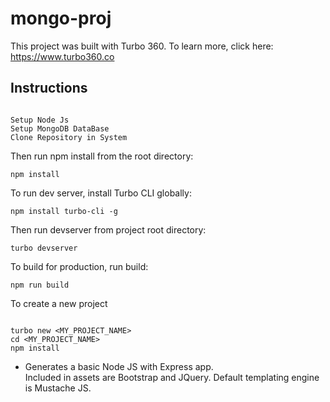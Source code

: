 # mongo-proj

This project was built with Turbo 360. To learn more, click here: https://www.turbo360.co

## Instructions

```

Setup Node Js
Setup MongoDB DataBase 
Clone Repository in System 

```

Then run npm install from the root directory:

```
npm install
```

To run dev server, install Turbo CLI globally:

```
npm install turbo-cli -g
```

Then run devserver from project root directory:

```
turbo devserver
```

To build for production, run build:

```
npm run build
```

To create a new project

```

turbo new <MY_PROJECT_NAME>
cd <MY_PROJECT_NAME>
npm install

```
<ul>
<li>Generates a basic Node JS with Express app.</li>
Included in assets are Bootstrap and JQuery.
Default templating engine is Mustache JS.
</ul>
